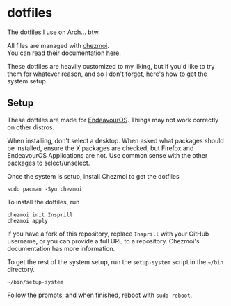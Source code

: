 # dotfiles
The dotfiles I use on Arch... btw.

All files are managed with [chezmoi](https://www.chezmoi.io/).  
You can read their documentation [here](https://www.chezmoi.io/install/).

These dotfiles are heavily customized to my liking, but if you'd like to try them
for whatever reason, and so I don't forget, here's how to get the system setup.

## Setup

These dotfiles are made for [EndeavourOS](https://endeavouros.com/).
Things may not work correctly on other distros.

When installing, don't select a desktop.
When asked what packages should be installed, ensure the X packages are checked,
but Firefox and EndeavourOS Applications are not.
Use common sense with the other packages to select/unselect.

Once the system is setup, install Chezmoi to get the dotfiles
```shell
sudo pacman -Syu chezmoi
```

To install the dotfiles, run
```shell
chezmoi init Insprill
chezmoi apply
```

If you have a fork of this repository, replace `Insprill` with your GitHub username,
or you can provide a full URL to a repository.
Chezmoi's documentation has more information.

To get the rest of the system setup, run the `setup-system` script in the `~/bin` directory.
```shell
~/bin/setup-system
```

Follow the prompts, and when finished, reboot with `sudo reboot`.

